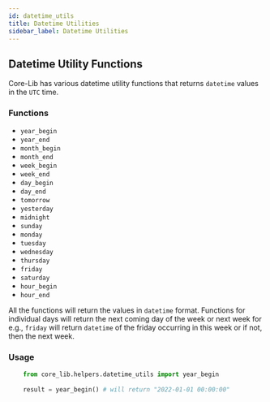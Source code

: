 ```yaml
---
id: datetime_utils
title: Datetime Utilities
sidebar_label: Datetime Utilities
---
```


## Datetime Utility Functions
Core-Lib has various datetime utility functions that returns `datetime` values in the `UTC` time.

### Functions
- `year_begin`
- `year_end`
- `month_begin`
- `month_end`
- `week_begin`
- `week_end`
- `day_begin`
- `day_end`
- `tomorrow`
- `yesterday`
- `midnight`
- `sunday`
- `monday`
- `tuesday`
- `wednesday`
- `thursday`
- `friday`
- `saturday`
- `hour_begin`
- `hour_end`

All the functions will return the values in `datetime` format. Functions for individual days will return the next coming
day of the week or next week for e.g., `friday` will return `datetime` of the friday occurring in this week or if not, 
then the next week.

### Usage
```python
    from core_lib.helpers.datetime_utils import year_begin 
    
    result = year_begin() # will return "2022-01-01 00:00:00"
```